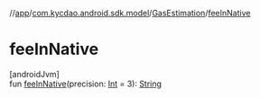 //[app](../../../index.md)/[com.kycdao.android.sdk.model](../index.md)/[GasEstimation](index.md)/[feeInNative](fee-in-native.md)

# feeInNative

[androidJvm]\
fun [feeInNative](fee-in-native.md)(precision: [Int](https://kotlinlang.org/api/latest/jvm/stdlib/kotlin/-int/index.html) = 3): [String](https://kotlinlang.org/api/latest/jvm/stdlib/kotlin/-string/index.html)

